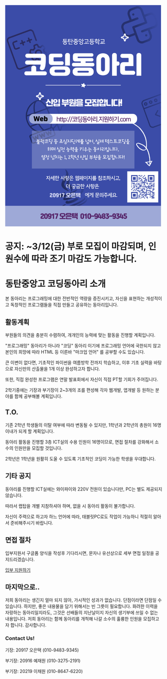 <img src="/poster.jpg" width="500">

# 공지: ~3/12(금) 부로 모집이 마감되며, 인원수에 따라 조기 마감도 가능합니다.

# 동탄중앙고 코딩동아리 소개
본 동아리는 프로그래밍에 대한 전반적인 역량을 증진시키고, 자신을 표현하는 개성적이고 독창적인 프로그램들을 직접 만들고 공유하는 동아리입니다.

## 활동계획
부원들의 의견을 충분히 수렴하여, 개개인의 능력에 맞는 활동을 진행할 계획입니다.

"프로그래밍" 동아리가 아니라 "코딩" 동아리 이기에 프로그래밍 언어에 국한되지 않고 본인의 희망에 따라 HTML 등 이른바 "마크업 언어" 를 공부할 수도 있습니다.

큰 이변이 없다면, 기초적인 파이썬을 여름방학 전까지 학습하고, 이후 기초 실력을 바탕으로 자신만의 산출물을 1개 이상 완성하고자 합니다.

또한, 직접 완성한 프로그램은 연말 발표회에서 자신이 직접 PT할 기회가 주어집니다.

2학기중에는 기장과 부기장이 2~3개의 조를 편성해 각자 웹개발, 앱개발 등 원하는 분야를 함께 공부해볼 계획입니다.


## T.O.
기존 2학년 학생들의 이탈 여부에 따라 변동될 수 있지만,
1학년과 2학년의 총원이 16명 이내가 되게 할 계획입니다.

동아리 활동을 진행할 3층 ICT실의 수용 인원이 16명이므로, 
면접 절차를 강화해서 소수의 인원만을 모집할 것입니다.

2학년은 1학년을 원활히 도울 수 있도록 기초적인 코딩이 가능한 학생을 우대합니다.

## 기타 공지
동아리를 진행할 ICT실에는 와이파이와 220V 전원이 있습니다만, 
PC는 별도 제공되지 않습니다. 

따라서 랩탑을 개별 지참하셔야 하며, 없을 시 동아리 활동이 불가합니다.

자신이 주력으로 하고자 하느 언어에 따라, 태블릿PC로도 작업이 가능하니 적절히 알아서 준비해주시기 바랍니다.

## 면접 절차
입부지원서 구글폼 양식을 작성후 기다리시면, 문자나 유선상으로 세부 면접 일정을 공지드리겠습니다.

[입부 지원하기](https://forms.gle/SHN4Q7UVRRK6A3sY9)

## 마지막으로..
저희 동아리는 생긴지 얼마 되지 않아, 가시적인 성과가 없습니다. 단점이라면 단점일 수 있습니다.
하지만, 좋은 내용물을 담기 위해서는 빈 그릇이 필요합니다. 화려한 이력을 자랑하는 동아리일지라도, 그것은 선배들의 지난날이지 자신의 생기부에 쓰일 수 없는 내용입니다.
저희 동아리는 함께 동아리를 개척해 나갈 소수의 훌륭한 인원을 모집하고자 합니다. 감사합니다.


### Contact Us!
기장: 20917 오은택 (010-9483-9345)

부기장: 20916 예재원 (010-3275-2191)

부기장: 20219 이채원 (010-8647-6220)

